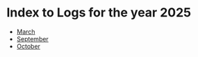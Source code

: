 Index to Logs for the year 2025
==============================

- [March](./march.md)  
- [September](./september.md)  
- [October](./october.md)  

